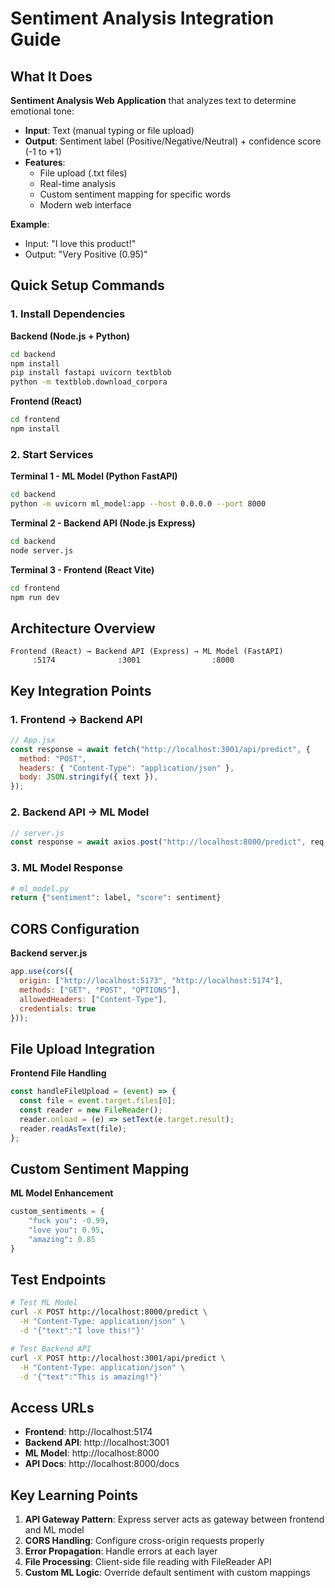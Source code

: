 # Sentiment Analysis Integration Guide

## What It Does

**Sentiment Analysis Web Application** that analyzes text to determine emotional tone:

- **Input**: Text (manual typing or file upload)
- **Output**: Sentiment label (Positive/Negative/Neutral) + confidence score (-1 to +1)
- **Features**: 
  - File upload (.txt files)
  - Real-time analysis
  - Custom sentiment mapping for specific words
  - Modern web interface

**Example**: 
- Input: "I love this product!"
- Output: "Very Positive (0.95)"

## Quick Setup Commands

### 1. Install Dependencies

**Backend (Node.js + Python)**
```bash
cd backend
npm install
pip install fastapi uvicorn textblob
python -m textblob.download_corpora
```

**Frontend (React)**
```bash
cd frontend
npm install
```

### 2. Start Services

**Terminal 1 - ML Model (Python FastAPI)**
```bash
cd backend
python -m uvicorn ml_model:app --host 0.0.0.0 --port 8000
```

**Terminal 2 - Backend API (Node.js Express)**
```bash
cd backend
node server.js
```

**Terminal 3 - Frontend (React Vite)**
```bash
cd frontend
npm run dev
```

## Architecture Overview

```
Frontend (React) → Backend API (Express) → ML Model (FastAPI)
     :5174              :3001                :8000
```

## Key Integration Points

### 1. Frontend → Backend API
```javascript
// App.jsx
const response = await fetch("http://localhost:3001/api/predict", {
  method: "POST",
  headers: { "Content-Type": "application/json" },
  body: JSON.stringify({ text }),
});
```

### 2. Backend API → ML Model
```javascript
// server.js
const response = await axios.post("http://localhost:8000/predict", req.body);
```

### 3. ML Model Response
```python
# ml_model.py
return {"sentiment": label, "score": sentiment}
```

## CORS Configuration

**Backend server.js**
```javascript
app.use(cors({
  origin: ["http://localhost:5173", "http://localhost:5174"],
  methods: ["GET", "POST", "OPTIONS"],
  allowedHeaders: ["Content-Type"],
  credentials: true
}));
```

## File Upload Integration

**Frontend File Handling**
```javascript
const handleFileUpload = (event) => {
  const file = event.target.files[0];
  const reader = new FileReader();
  reader.onload = (e) => setText(e.target.result);
  reader.readAsText(file);
};
```

## Custom Sentiment Mapping

**ML Model Enhancement**
```python
custom_sentiments = {
    "fuck you": -0.99,
    "love you": 0.95,
    "amazing": 0.85
}
```

## Test Endpoints

```bash
# Test ML Model
curl -X POST http://localhost:8000/predict \
  -H "Content-Type: application/json" \
  -d '{"text":"I love this!"}'

# Test Backend API
curl -X POST http://localhost:3001/api/predict \
  -H "Content-Type: application/json" \
  -d '{"text":"This is amazing!"}'
```

## Access URLs

- **Frontend**: http://localhost:5174
- **Backend API**: http://localhost:3001
- **ML Model**: http://localhost:8000
- **API Docs**: http://localhost:8000/docs

## Key Learning Points

1. **API Gateway Pattern**: Express server acts as gateway between frontend and ML model
2. **CORS Handling**: Configure cross-origin requests properly
3. **Error Propagation**: Handle errors at each layer
4. **File Processing**: Client-side file reading with FileReader API
5. **Custom ML Logic**: Override default sentiment with custom mappings
